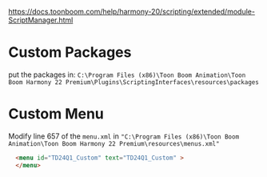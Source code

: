 https://docs.toonboom.com/help/harmony-20/scripting/extended/module-ScriptManager.html

# Custom Packages

put the packages in: `
C:\Program Files (x86)\Toon Boom Animation\Toon Boom Harmony 22 Premium\Plugins\ScriptingInterfaces\resources\packages
`

# Custom Menu

Modify line 657 of the `menu.xml` in
`"C:\Program Files (x86)\Toon Boom Animation\Toon Boom Harmony 22 Premium\resources\menus.xml"`


```html
  <menu id="TD24Q1_Custom" text="TD24Q1_Custom" >
  </menu>
  
```
